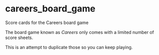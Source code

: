# careers_board_game
Score cards for the Careers board game

The board game known as *Careers* only comes with a limited number of score sheets.

This is an attempt to duplicate those so you can keep playing.

